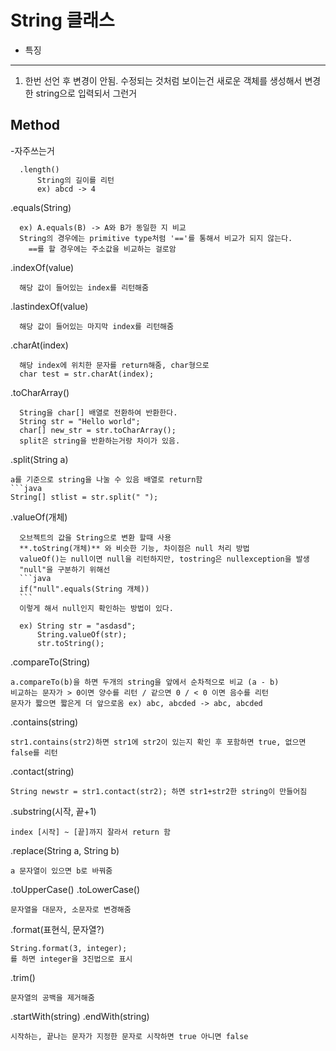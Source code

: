 String 클래스
=====================================================


- 특징
----------------------------------------------------
1. 한번 선언 후 변경이 안됨.
  수정되는 것처럼 보이는건 새로운 객체를 생성해서 변경한 string으로 입력되서 그런거
  
  
  **Method**
  -----------------------------------------------
      
   -자주쓰는거
   
      .length()
          String의 길이를 리턴
          ex) abcd -> 4
          
  .equals(String)
      
      ex) A.equals(B) -> A와 B가 동일한 지 비교
      String의 경우에는 primitive type처럼 '=='를 통해서 비교가 되지 않는다.
        ==를 할 경우에는 주소값을 비교하는 걸로암
        
  .indexOf(value)
      
      해당 값이 들어있는 index를 리턴해줌
      
  .lastindexOf(value)
      
      해당 값이 들어있는 마지막 index를 리턴해줌
      
  .charAt(index)
    
      해당 index에 위치한 문자를 return해줌, char형으로
      char test = str.charAt(index);
  
  .toCharArray()
  
      String을 char[] 배열로 전환하여 반환한다.
      String str = "Hello world";
      char[] new_str = str.toCharArray();
      split은 string을 반환하는거랑 차이가 있음.
  
 .split(String a)
 
    a를 기준으로 string을 나눌 수 있음 배열로 return함
    ```java
    String[] stlist = str.split(" ");
    
  
  .valueOf(개체)
  
      오브젝트의 값을 String으로 변환 할때 사용
      **.toString(개체)** 와 비슷한 기능, 차이점은 null 처리 방법
      valueOf()는 null이면 null을 리턴하지만, tostring은 nullexception을 발생
      "null"을 구분하기 위해선
      ```java
      if("null".equals(String 개체))
      ```
      이렇게 해서 null인지 확인하는 방법이 있다.
      
      ex) String str = "asdasd";
          String.valueOf(str);
          str.toString();
      
 .compareTo(String)
 
    a.compareTo(b)을 하면 두개의 string을 앞에서 순차적으로 비교 (a - b)
    비교하는 문자가 > 0이면 양수를 리턴 / 같으면 0 / < 0 이면 음수를 리턴
    문자가 짧으면 짧은게 더 앞으로옴 ex) abc, abcded -> abc, abcded
    
 .contains(string)

    str1.contains(str2)하면 str1에 str2이 있는지 확인 후 포함하면 true, 없으면 false를 리턴
    
 .contact(string)
 
    String newstr = str1.contact(str2); 하면 str1+str2한 string이 만들어짐
    
  
 
 .substring(시작, 끝+1)
 
    index [시작] ~ [끝]까지 잘라서 return 함
 
 .replace(String a, String b)
 
    a 문자열이 있으면 b로 바꿔줌

.toUpperCase()
.toLowerCase()

    문자열을 대문자, 소문자로 변경해줌 
    
 .format(표현식, 문자열?)
 
    String.format(3, integer);
    를 하면 integer을 3진법으로 표시    
 .trim()
 
    문자열의 공백을 제거해줌
    
 .startWith(string)
 .endWith(string)
 
    시작하는, 끝나는 문자가 지정한 문자로 시작하면 true 아니면 false
  
